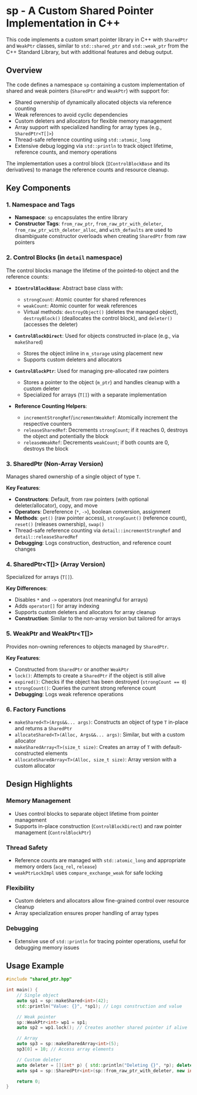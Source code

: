 # sp - A Custom Shared Pointer Implementation in C++

This code implements a custom smart pointer library in C++ with `SharedPtr` and `WeakPtr` classes, similar to `std::shared_ptr` and `std::weak_ptr` from the C++ Standard Library, but with additional features and debug output.

## Overview

The code defines a namespace `sp` containing a custom implementation of shared and weak pointers (`SharedPtr` and `WeakPtr`) with support for:

- Shared ownership of dynamically allocated objects via reference counting
- Weak references to avoid cyclic dependencies
- Custom deleters and allocators for flexible memory management
- Array support with specialized handling for array types (e.g., `SharedPtr<T[]>`)
- Thread-safe reference counting using `std::atomic_long`
- Extensive debug logging via `std::println` to track object lifetime, reference counts, and memory operations

The implementation uses a control block (`IControlBlockBase` and its derivatives) to manage the reference counts and resource cleanup.

## Key Components

### 1. Namespace and Tags

- **Namespace**: `sp` encapsulates the entire library
- **Constructor Tags**: `from_raw_ptr`, `from_raw_ptr_with_deleter`, `from_raw_ptr_with_deleter_alloc`, and `with_defaults` are used to disambiguate constructor overloads when creating `SharedPtr` from raw pointers

### 2. Control Blocks (in `detail` namespace)

The control blocks manage the lifetime of the pointed-to object and the reference counts:

- **`IControlBlockBase`**: Abstract base class with:

  - `strongCount`: Atomic counter for shared references
  - `weakCount`: Atomic counter for weak references
  - Virtual methods: `destroyObject()` (deletes the managed object), `destroyBlock()` (deallocates the control block), and `deleter()` (accesses the deleter)

- **`ControlBlockDirect`**: Used for objects constructed in-place (e.g., via `makeShared`)

  - Stores the object inline in `m_storage` using placement new
  - Supports custom deleters and allocators

- **`ControlBlockPtr`**: Used for managing pre-allocated raw pointers

  - Stores a pointer to the object (`m_ptr`) and handles cleanup with a custom deleter
  - Specialized for arrays (`T[]`) with a separate implementation

- **Reference Counting Helpers**:
  - `incrementStrongRef`/`incrementWeakRef`: Atomically increment the respective counters
  - `releaseSharedRef`: Decrements `strongCount`; if it reaches 0, destroys the object and potentially the block
  - `releaseWeakRef`: Decrements `weakCount`; if both counts are 0, destroys the block

### 3. SharedPtr<T> (Non-Array Version)

Manages shared ownership of a single object of type `T`.

**Key Features**:

- **Constructors**: Default, from raw pointers (with optional deleter/allocator), copy, and move
- **Operators**: Dereference (`*`, `->`), boolean conversion, assignment
- **Methods**: `get()` (raw pointer access), `strongCount()` (reference count), `reset()` (releases ownership), `swap()`
- Thread-safe reference counting via `detail::incrementStrongRef` and `detail::releaseSharedRef`
- **Debugging**: Logs construction, destruction, and reference count changes

### 4. SharedPtr<T[]> (Array Version)

Specialized for arrays (`T[]`).

**Key Differences**:

- Disables `*` and `->` operators (not meaningful for arrays)
- Adds `operator[]` for array indexing
- Supports custom deleters and allocators for array cleanup
- **Construction**: Similar to the non-array version but tailored for arrays

### 5. WeakPtr<T> and WeakPtr<T[]>

Provides non-owning references to objects managed by `SharedPtr`.

**Key Features**:

- Constructed from `SharedPtr` or another `WeakPtr`
- `lock()`: Attempts to create a `SharedPtr` if the object is still alive
- `expired()`: Checks if the object has been destroyed (`strongCount == 0`)
- `strongCount()`: Queries the current strong reference count
- **Debugging**: Logs weak reference operations

### 6. Factory Functions

- `makeShared<T>(Args&&... args)`: Constructs an object of type `T` in-place and returns a `SharedPtr`
- `allocateShared<T>(Alloc, Args&&... args)`: Similar, but with a custom allocator
- `makeSharedArray<T>(size_t size)`: Creates an array of `T` with default-constructed elements
- `allocateSharedArray<T>(Alloc, size_t size)`: Array version with a custom allocator

## Design Highlights

### Memory Management

- Uses control blocks to separate object lifetime from pointer management
- Supports in-place construction (`ControlBlockDirect`) and raw pointer management (`ControlBlockPtr`)

### Thread Safety

- Reference counts are managed with `std::atomic_long` and appropriate memory orders (`acq_rel`, `release`)
- `weakPtrLockImpl` uses `compare_exchange_weak` for safe locking

### Flexibility

- Custom deleters and allocators allow fine-grained control over resource cleanup
- Array specialization ensures proper handling of array types

### Debugging

- Extensive use of `std::println` for tracing pointer operations, useful for debugging memory issues

## Usage Example

```cpp
#include "shared_ptr.hpp"

int main() {
    // Single object
    auto sp1 = sp::makeShared<int>(42);
    std::println("Value: {}", *sp1); // Logs construction and value

    // Weak pointer
    sp::WeakPtr<int> wp1 = sp1;
    auto sp2 = wp1.lock(); // Creates another shared pointer if alive

    // Array
    auto sp3 = sp::makeSharedArray<int>(5);
    sp3[0] = 10; // Access array elements

    // Custom deleter
    auto deleter = [](int* p) { std::println("Deleting {}", *p); delete p; };
    auto sp4 = sp::SharedPtr<int>(sp::from_raw_ptr_with_deleter, new int(99), deleter);

    return 0;
}
```
